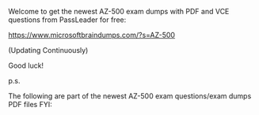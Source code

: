 Welcome to get the newest AZ-500 exam dumps with PDF and VCE questions from PassLeader for free:

https://www.microsoftbraindumps.com/?s=AZ-500

(Updating Continuously)

Good luck!

p.s.

The following are part of the newest AZ-500 exam questions/exam dumps PDF files FYI:
